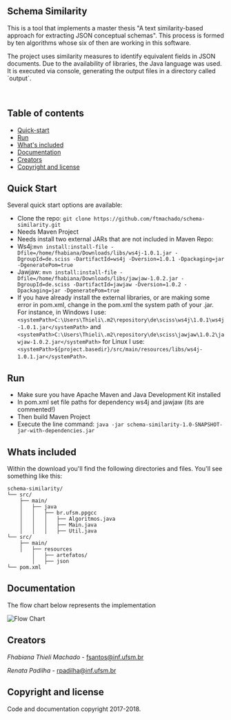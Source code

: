 <p>
  
  <h2>Schema Similarity</h2>

  <p>
    This is a tool that implements a master thesis "A text similarity-based approach for extracting JSON conceptual schemas". This process is formed by ten algorithms whose six of then are working in this software.
  </p>
  <p>
    The project uses similarity measures to identify equivalent fields in JSON documents. Due to the availability of libraries, the Java language was used. It is executed via console, generating the output files in a directory called `output`.
  </p>
</p>

<br>

## Table of contents

- [Quick-start](#quick-start)
- [Run](#run)
- [What's included](#whats-included)
- [Documentation](#documentation)
- [Creators](#creators)
- [Copyright and license](#copyright-and-license)

## Quick Start

Several quick start options are available:

- Clone the repo: `git clone https://github.com/ftmachado/schema-similarity.git`
- Needs Maven Project
- Needs install two external JARs that are not included in Maven Repo:
- Ws4j:`mvn install:install-file -Dfile=/home/fhabiana/Downloads/libs/ws4j-1.0.1.jar -DgroupId=de.sciss -DartifactId=ws4j -Dversion=1.0.1 -Dpackaging=jar -DgeneratePom=true`
- Jawjaw: `mvn install:install-file -Dfile=/home/fhabiana/Downloads/libs/jawjaw-1.0.2.jar -DgroupId=de.sciss -DartifactId=jawjaw -Dversion=1.0.2 -Dpackaging=jar -DgeneratePom=true`
- If you have already install the external libraries, or are making some error in pom.xml, change in the pom.xml the system path of your .jar. For instance, in Windows I use: `<systemPath>C:\Users\Thieli\.m2\repository\de\sciss\ws4j\1.0.1\ws4j-1.0.1.jar</systemPath>` and `<systemPath>C:\Users\Thieli\.m2\repository\de\sciss\jawjaw\1.0.2\jawjaw-1.0.2.jar</systemPath>` for Linux I use: `<systemPath>${project.basedir}/src/main/resources/libs/ws4j-1.0.1.jar</systemPath>`.

## Run

- Make sure you have Apache Maven and Java Development Kit installed
- In pom.xml set file paths for dependency ws4j and jawjaw (its are commented!)
- Then build Maven Project
- Execute the line command: `java -jar schema-similarity-1.0-SNAPSHOT-jar-with-dependencies.jar`

## Whats included

Within the download you'll find the following directories and files. You'll see something like this:

```
schema-similarity/
└── src/
    ├── main/
    │   ├── java
    │   │   ├── br.ufsm.ppgcc
    │   │   │   ├── Algoritmos.java
    │   │   │   ├── Main.java
    │   │   │   ├── Util.java
└── src/
    ├── main/
    │   ├── resources
        │   ├── artefatos/
        │   ├── json
└── pom.xml
```

## Documentation

The flow chart below represents the implementation

![Flow Chart](https://github.com/ftmachado/schema-similarity/blob/master/fluxograma.png)


## Creators

*Fhabiana Thieli Machado* - <fsantos@inf.ufsm.br>

*Renata Padilha* - <rpadilha@inf.ufsm.br>


## Copyright and license

Code and documentation copyright 2017-2018.
